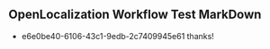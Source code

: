 ## OpenLocalization Workflow Test MarkDown
* e6e0be40-6106-43c1-9edb-2c7409945e61 
thanks!<!--HONumber=Mar16_HO2-->
